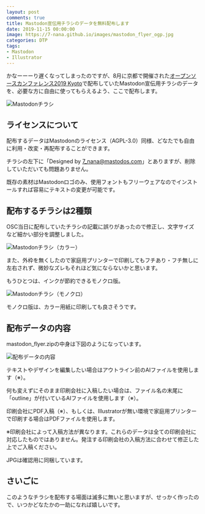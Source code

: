 ```yaml
---
layout: post
comments: true
title: Mastodon宣伝用チラシのデータを無料配布します
date: 2019-11-15 00:00:00
image: https://7-nana.github.io/images/mastodon_flyer_ogp.jpg
categories: DTP
tags:
- Mastodon
- Illustrator
---
```


かなーーーり遅くなってしまったのですが、8月に京都で開催された[オープンソースカンファレンス2019 Kyoto](https://www.ospn.jp/osc2019-kyoto/)で配布していたMastodon宣伝用チラシのデータを、必要な方に自由に使ってもらえるよう、ここで配布します。

![Mastodonチラシ](https://7-nana.github.io/images/mastodon_flyer_00.jpg)

## ライセンスについて

配布するデータはMastodonのライセンス（AGPL-3.0）同様、どなたでも自由に利用・改変・再配布することができます。

チラシの左下に「Designed by 7_nana@mastodos.com」とありますが、削除していただいても問題ありません。

既存の素材はMastodonロゴのみ、使用フォントもフリーウェアなのでインストールすれば容易にテキストの変更が可能です。

## 配布するチラシは2種類

OSC当日に配布していたチラシの記載に誤りがあったので修正し、文字サイズなど細かい部分を調整しました。

![Mastodonチラシ（カラー）](https://7-nana.github.io/images/mastodon_flyer_01.jpg)

また、外枠を無くしたので家庭用プリンターで印刷してもフチあり・フチ無しに左右されず、微妙なズレもそれほど気にならないかと思います。

もうひとつは、インクが節約できるモノクロ版。

![Mastodonチラシ（モノクロ）](https://7-nana.github.io/images/mastodon_flyer_02.jpg)

モノクロ版は、カラー用紙に印刷しても良さそうです。

## 配布データの内容

mastodon_flyer.zipの中身は下図のようになっています。

![配布データの内容](https://7-nana.github.io/images/mastodon_flyer_03.jpg)

テキストやデザインを編集したい場合はアウトライン前のAIファイルを使用します（※）。

何も変えずにそのまま印刷会社に入稿したい場合は、ファイル名の末尾に「outline」が付いているAIファイルを使用します（※）。

印刷会社にPDF入稿（※）、もしくは、Illustratorが無い環境で家庭用プリンターで印刷する場合はPDFファイルを使用します。

※印刷会社によって入稿方法が異なります。これらのデータは全ての印刷会社に対応したものではありません。発注する印刷会社の入稿方法に合わせて修正した上でご入稿ください。

JPGは確認用に同梱しています。

## さいごに

このようなチラシを配布する場面は滅多に無いと思いますが、せっかく作ったので、いつかどなたかの一助になれば嬉しいです。
